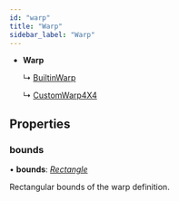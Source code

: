 ```yaml
---
id: "warp"
title: "Warp"
sidebar_label: "Warp"
---
```


* **Warp**

  ↳ [BuiltinWarp](builtinwarp/)

  ↳ [CustomWarp4X4](customwarp4x4/)

## Properties

###  bounds

• **bounds**: *[Rectangle](rectangle/)*

Rectangular bounds of the warp definition.
